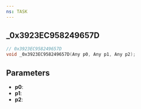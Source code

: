 ```yaml
---
ns: TASK
---
```

## _0x3923EC958249657D

```c
// 0x3923EC958249657D
void _0x3923EC958249657D(Any p0, Any p1, Any p2);
```

## Parameters
* **p0**:
* **p1**:
* **p2**:
